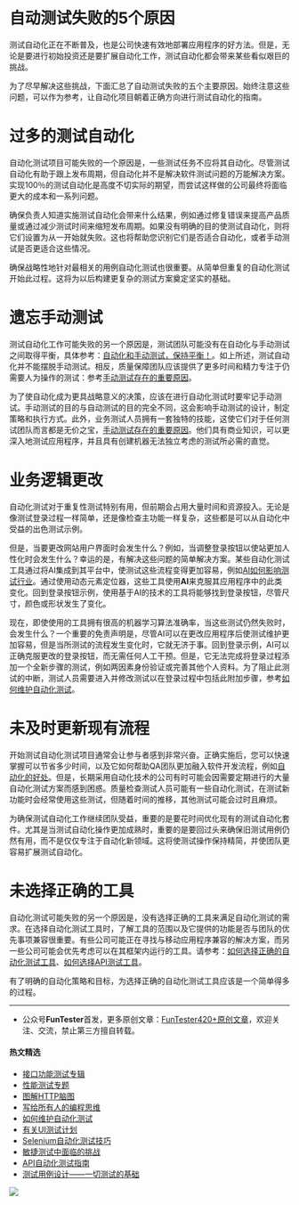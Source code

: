 # 自动测试失败的5个原因




测试自动化正在不断普及，也是公司快速有效地部署应用程序的好方法。但是，无论是要进行初始投资还是要扩展自动化工作，测试自动化都会带来某些看似艰巨的挑战。

为了尽早解决这些挑战，下面汇总了自动测试失败的五个主要原因。始终注意这些问题，可以作为参考，让自动化项目朝着正确方向进行测试自动化的指南。

# 过多的测试自动化

自动化测试项目可能失败的一个原因是，一些测试任务不应将其自动化。尽管测试自动化有助于跟上发布周期，但自动化并不是解决软件测试问题的万能解决方案。实现100％的测试自动化是高度不切实际的期望，而尝试这样做的公司最终将面临更大的成本和一系列问题。

确保负责人知道实施测试自动化会带来什么结果，例如通过修复错误来提高产品质量或通过减少测试时间来缩短发布周期。如果没有明确的目的使测试自动化，则将它们设置为从一开始就失败。这也将帮助您识别它们是否适合自动化，或者手动测试是否更适合这些情况。

确保战略性地针对最相关的用例自动化测试也很重要。从简单但重复的自动化测试开始此过程。这将为以后构建更复杂的测试方案奠定坚实的基础。

# 遗忘手动测试

测试自动化工作可能失败的另一个原因是，测试团队可能没有在自动化与手动测试之间取得平衡，具体参考：[自动化和手动测试，保持平衡！](https://mp.weixin.qq.com/s/mMr_4C98W_FOkks2i2TiCg)。如上所述，测试自动化并不能摆脱手动测试。相反，质量保障团队应该提供了更多时间和精力专注于仍需要人为操作的测试：参考[手动测试存在的重要原因](https://mp.weixin.qq.com/s/mW5vryoJIkeskZLkBPFe0Q)。

为了使自动化成为更具战略意义的决策，应该在进行自动化测试时要牢记手动测试。手动测试的目的与自动测试的目的完全不同，这会影响手动测试的设计，制定策略和执行方式。此外，业务测试人员拥有一套独特的技能，这使它们对于任何测试团队而言都是无价之宝，[手动测试存在的重要原因](https://mp.weixin.qq.com/s/mW5vryoJIkeskZLkBPFe0Q)。他们具有商业知识，可以更深入地测试应用程序，并且具有创建机器无法独立考虑的测试所必需的直觉。

# 业务逻辑更改 
自动化测试对于重复性测试特别有用，但前期会占用大量时间和资源投入。无论是像测试登录过程一样简单，还是像检查主功能一样复杂，这些都是可以从自动化中受益的出色测试示例。

但是，当要更改网站用户界面时会发生什么？例如，当调整登录按钮以使站更加人性化时会发生什么？幸运的是，有解决这些问题的简单解决方案。某些自动化测试工具通过将AI集成到其平台中，使测试这些流程变得更加容易，例如[AI如何影响测试行业](https://mp.weixin.qq.com/s/d6c7u1-lAmsiIQz3UvcGKg)。通过使用动态元素定位器，这些工具使用**AI**来克服其应用程序中的此类变化。回到登录按钮示例，使用基于AI的技术的工具将能够找到登录按钮，尽管尺寸，颜色或形状发生了变化。

现在，即使使用的工具拥有很高的机器学习算法准确率，当这些测试仍然失败时，会发生什么？一个重要的免责声明是，尽管AI可以在更改应用程序后使测试维护更加容易，但是当所测试的流程发生变化时，它就无济于事。回到登录示例，AI可以正确克服更改的登录按钮，而无需任何人工干预。但是，它无法完成将登录过程添加一个全新步骤的测试，例如两因素身份验证或完善其他个人资料。为了阻止此测试的中断，测试人员需要进入并修改测试以在登录过程中包括此附加步骤，参考[如何维护自动化测试](https://mp.weixin.qq.com/s/4eh4AN_MiatMSkoCMtY3UA)。

# 未及时更新现有流程

开始测试自动化测试项目通常会让参与者感到非常兴奋。正确实施后，您可以快速掌握可以节省多少时间，以及它如何帮助QA团队更加融入软件开发流程，例如[自动化的好处](https://mp.weixin.qq.com/s/7MpWQhtozaTrlUMo1oRSBg)。但是，长期采用自动化技术的公司有时可能会因需要定期进行的大量自动化测试方案而感到困惑。质量检查测试人员可能有一些自动化测试，在测试新功能时会经常使用这些测试，但随着时间的推移，其他测试可能会过时且麻烦。

为确保测试自动化工作继续团队受益，重要的是要花时间优化现有的测试自动化套件。尤其是当测试自动化操作更加成熟时，重要的是要回过头来确保旧测试用例仍然有用，而不是仅仅专注于自动化新领域。这将使测试操作保持精简，并使团队更容易扩展测试自动化。

# 未选择正确的工具

自动化测试可能失败的另一个原因是，没有选择正确的工具来满足自动化测试的需求。在选择自动化测试工具时，了解工具的范围以及它提供的功能是否与团队的优先事项兼容很重要。有些公司可能正在寻找与移动应用程序兼容的解决方案，而另一些公司可能会优先考虑可以在其框架内运行的工具。请参考：[如何选择正确的自动化测试工具](https://mp.weixin.qq.com/s/_Ee78UW9CxRpV5MoTrfgCQ)、[如何选择API测试工具](https://mp.weixin.qq.com/s/m2TNJDiqAAWYV9L6UP-29w)。

有了明确的自动化策略和目标，为选择正确的自动化测试工具应该是一个简单得多的过程。

--- 
* 公众号**FunTester**首发，更多原创文章：[FunTester420+原创文章](https://mp.weixin.qq.com/s/s7ZmCNBYy3j-71JFbtgneg)，欢迎关注、交流，禁止第三方擅自转载。

#### 热文精选

- [接口功能测试专辑](https://mp.weixin.qq.com/mp/appmsgalbum?action=getalbum&album_id=1321895538945638401&__biz=MzU4MTE2NDEyMQ==#wechat_redirect)
- [性能测试专题](https://mp.weixin.qq.com/mp/appmsgalbum?action=getalbum&album_id=1319027448301961218&__biz=MzU4MTE2NDEyMQ==#wechat_redirect)
- [图解HTTP脑图](https://mp.weixin.qq.com/s/100Vm8FVEuXs0x6rDGTipw)
- [写给所有人的编程思维](https://mp.weixin.qq.com/s/Oj33UCnYfbUgzsBzEm2GPQ)
- [如何维护自动化测试](https://mp.weixin.qq.com/s/4eh4AN_MiatMSkoCMtY3UA)
- [有关UI测试计划](https://mp.weixin.qq.com/s/D0fMXwJF754a7Mr5ARY5tQ)
- [Selenium自动化测试技巧](https://mp.weixin.qq.com/s/EzrpFaBSVITO2Y2UvYvw0w)
- [敏捷测试中面临的挑战](https://mp.weixin.qq.com/s/vmsW56r1J7jWXHSZdcwbPg)
- [API自动化测试指南](https://mp.weixin.qq.com/s/uy_Vn_ZVUEu3YAI1gW2T_A)
- [测试用例设计——一切测试的基础](https://mp.weixin.qq.com/s/0_ubnlhp2jk-jxHxJ95E9g)

![](https://mmbiz.qpic.cn/mmbiz_png/13eN86FKXzCcsLRmf6VicSKFPfvMT8p7eg7iaBGgPxmbNxHsBcOic2rcw1TCvS1PTGC6WkRFXA7yoqr2bVlrEQqlA/640?wx_fmt=png&tp=webp&wxfrom=5&wx_lazy=1&wx_co=1)